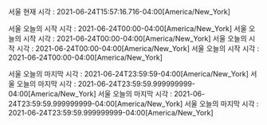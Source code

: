 

서울 현재 시각 : 2021-06-24T15:57:16.716-04:00[America/New_York]

서울 오늘의 시작 시각 : 2021-06-24T00:00-04:00[America/New_York]
서울 오늘의 시작 시각 : 2021-06-24T00:00-04:00[America/New_York]
서울 오늘의 시작 시각 : 2021-06-24T00:00-04:00[America/New_York]
서울 오늘의 시작 시각 : 2021-06-24T00:00-04:00[America/New_York]

서울 오늘의 마지막 시각 : 2021-06-24T23:59:59-04:00[America/New_York]
서울 오늘의 마지막 시각 : 2021-06-24T23:59:59.999999999-04:00[America/New_York]
서울 오늘의 마지막 시각 : 2021-06-24T23:59:59.999999999-04:00[America/New_York]
서울 오늘의 마지막 시각 : 2021-06-24T23:59:59.999999999-04:00[America/New_York]

